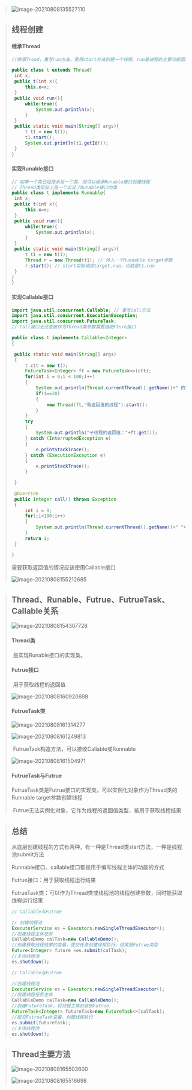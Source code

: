 > ![image-20210808135527110](image/image-20210808135527110.png)

> ## 线程创建
>
> #### 继承Thread
>
> ```java
> //继承Tread，重写run方法，使用start方法创建一个线程。run是进程的主要功能函数
> 
> public class t extends Thread{
>  int x;
>  public t(int x){
>      this.x=x;
>  }
>  public void run(){
>      while(true){
>          System.out.println(x);
>      }
>  }
>  public static void main(String[] args){
>      t t1 = new t(1);
>      t1.start();
>      System.out.println(t1.getId());
>  }
> }
> ```
>
> #### 实现Runable接口
>
> ```java
> // 如果一个类已经继承另一个类，则可以继承Runable接口创建线程
> // Thread类实际上是一个实现了Runable接口的类
> public class t implements Runnable{
>  int x;
>  public t(int x){
>      this.x=x;
>  }
>  public void run(){
>      while(true){
>          System.out.println(x);
>      }
>  }
>  public static void main(String[] args){
>      t t1 = new t(1);
>      Thread r = new Thread(t1); // 传入一个Runnable target参数
>      r.start(); // start实际调用target.run，也就是t1.run
>  }
> }
> }
> ```
>
> #### 实现Callable接口
>
> ```java
> import java.util.concurrent.Callable;	// 重写call方法
> import java.util.concurrent.ExecutionException;
> import java.util.concurrent.FutureTask;	
> // Call接口无法直接作为Thread类参数需要借助Fture接口
> 
> public class t implements Callable<Integer>
> {
> 
>  public static void main(String[] args)
>  {
>      t ctt = new t();
>      FutureTask<Integer> ft = new FutureTask<>(ctt);
>      for(int i = 0;i < 100;i++)
>      {
>          System.out.println(Thread.currentThread().getName()+" 的循环变量i的值"+i);
>          if(i==20)
>          {
>              new Thread(ft,"有返回值的线程").start();
>          }
>      }
>      try
>      {
>          System.out.println("子线程的返回值："+ft.get());
>      } catch (InterruptedException e)
>      {
>          e.printStackTrace();
>      } catch (ExecutionException e)
>      {
>          e.printStackTrace();
>      }
> 
>  }
> 
>  @Override
>  public Integer call() throws Exception
>  {
>      int i = 0;
>      for(;i<100;i++)
>      {
>          System.out.println(Thread.currentThread().getName()+" "+i);
>      }
>      return i;
>  }
> 
> }
> ```
>
> 需要获取返回值的情况应该使用Callable接口
>
> ![image-20210808155212685](image/image-20210808155212685.png)

> ## Thread、Runable、Futrue、FutrueTask、Callable关系
>
> ![image-20210808154307728](image/image-20210808154307728.png)
>
> #### Thread类
>
> ​		是实现Runable接口的实现类。
>
> #### Futrue接口
>
> ​		用于获取线程的返回值
>
> ![image-20210808160920698](image/image-20210808160920698.png)
>
> #### FutrueTask类
>
> ![image-20210808161314277](image/image-20210808161314277.png)
>
> ![image-20210808161249813](image/image-20210808161249813.png)
>
> ​	FutrueTask构造方法，可以接收Callable或Runnable
>
> ![image-20210808161504971](image/image-20210808161504971.png)
>
> #### FutrueTask与Futrue
>
> ​	FutrueTask类是Futrue接口的实现类，可以实例化对象作为Thread类的Runnable target参数创建线程
>
> ​	Futrue无法实例化对象，它作为线程的返回值类型，被用于获取线程结果

> ## 总结
>
> 从底层创建线程的方式有两种，有一种是Thread类start方法，一种是线程池submit方法
>
> Runnable接口、callable接口都是用于编写线程主体的功能的方式
>
> Futrue接口：用于获取线程运行结果
>
> FutrueTask类：可以作为Thread类或线程池的线程创建参数，同时能获取线程运行结果
>
> ```java
> // Callable与Futrue
> 
> // 创建线程池
> ExecutorService es = Executors.newSingleThreadExecutor();  
> //创建线程主体任务
> CallableDemo calTask=new CallableDemo();  
> //创建获取线程结果的变量，提交任务创建线程执行，结果是Futrue类型
> Future<Integer> future =es.submit(calTask);  
> //关闭线程池  
> es.shutdown();  
> ```
>
> ```java
> // Callable与Futrue
> 
> //创建线程池  
> ExecutorService es = Executors.newSingleThreadExecutor();  
> //创建线程任务主体
> CallableDemo calTask=new CallableDemo();  
> //创建FutureTask，将线程主体封装到Futrue
> FutureTask<Integer> futureTask=new FutureTask<>(calTask);  
> //提交FutrueTask变量，创建线程执行
> es.submit(futureTask);  
> //关闭线程池  
> es.shutdown();  
> ```

> ## Thread主要方法
>
> ![image-20210808165503600](image/image-20210808165503600.png)
>
> ![image-20210808165516698](image/image-20210808165516698.png)

